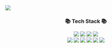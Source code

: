   <img src="https://capsule-render.vercel.app/api?type=waving&color=auto&height=200&section=header&text=Welcome%20to%20my%20GitHub!&fontSize=45" />

<h3 align="center">📚 Tech Stack 📚</h3>
<div align=center>
<img src="https://img.shields.io/badge/Java-007396?style=for-the-badge">
<img src="https://img.shields.io/badge/Spring-6DB33F?style=for-the-badge&logo=Spring&logoColor=white">
<img src="https://img.shields.io/badge/Spring%20Boot-6DB33F?style=for-the-badge&logo=Spring%20Boot&logoColor=white">

<img src="https://img.shields.io/badge/Spring%20Security-6DB33F?style=for-the-badge&logo=Spring%20Security&logoColor=white">

<br>
<img src="https://img.shields.io/badge/JPA-fc7c55?style=for-the-badge">
<img src="https://img.shields.io/badge/QueryDSL-1f6edd?style=for-the-badge">

<img src="https://img.shields.io/badge/MySQL-4479A1?style=for-the-badge&logo=MySQL&logoColor=white">
<img src="https://img.shields.io/badge/Redis-FF4438?style=for-the-badge&logo=Redis&logoColor=white">

<img src="https://img.shields.io/badge/AWS-232F3E?style=for-the-badge&logo=Amazon%20Web%20Services&logoColor=white">
<img src="https://img.shields.io/badge/Docker-2496ED?style=for-the-badge&logo=Docker&logoColor=white">

</div>
